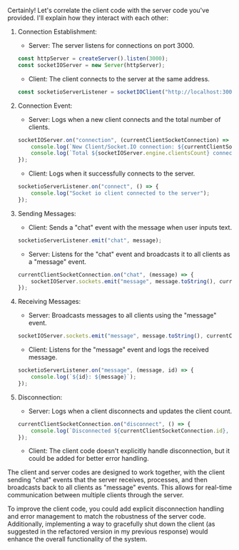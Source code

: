 Certainly! Let's correlate the client code with the server code you've provided. I'll explain how they interact with each other:

1. Connection Establishment:
    - Server: The server listens for connections on port 3000.
   ```javascript
   const httpServer = createServer().listen(3000);
   const socketIOServer = new Server(httpServer);
   ```
    - Client: The client connects to the server at the same address.
   ```javascript
   const socketioServerListener = socketIOClient("http://localhost:3000");
   ```

2. Connection Event:
    - Server: Logs when a new client connects and the total number of clients.
   ```javascript
   socketIOServer.on("connection", (currentClientSocketConnection) => {
       console.log(`New Client/Socket.IO connection: ${currentClientSocketConnection.id}`);
       console.log(`Total ${socketIOServer.engine.clientsCount} connected to the server`);
   });
   ```
    - Client: Logs when it successfully connects to the server.
   ```javascript
   socketioServerListener.on("connect", () => {
       console.log("Socket io client connected to the server");
   });
   ```

3. Sending Messages:
    - Client: Sends a "chat" event with the message when user inputs text.
   ```javascript
   socketioServerListener.emit("chat", message);
   ```
    - Server: Listens for the "chat" event and broadcasts it to all clients as a "message" event.
   ```javascript
   currentClientSocketConnection.on("chat", (message) => {
       socketIOServer.sockets.emit("message", message.toString(), currentClientSocketConnection.id);
   });
   ```

4. Receiving Messages:
    - Server: Broadcasts messages to all clients using the "message" event.
   ```javascript
   socketIOServer.sockets.emit("message", message.toString(), currentClientSocketConnection.id);
   ```
    - Client: Listens for the "message" event and logs the received message.
   ```javascript
   socketioServerListener.on("message", (message, id) => {
       console.log(`${id}: ${message}`);
   });
   ```

5. Disconnection:
    - Server: Logs when a client disconnects and updates the client count.
   ```javascript
   currentClientSocketConnection.on("disconnect", () => {
       console.log(`Disconnected ${currentClientSocketConnection.id}, current connections: ${socketIOServer.engine.clientsCount} remaining`);
   });
   ```
    - Client: The client code doesn't explicitly handle disconnection, but it could be added for better error handling.

The client and server codes are designed to work together, with the client sending "chat" events that the server receives, processes, and then broadcasts back to all clients as "message" events. This allows for real-time communication between multiple clients through the server.

To improve the client code, you could add explicit disconnection handling and error management to match the robustness of the server code. Additionally, implementing a way to gracefully shut down the client (as suggested in the refactored version in my previous response) would enhance the overall functionality of the system.